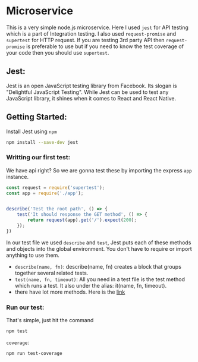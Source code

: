 # Microservice

This is a very simple node.js microservice. Here I used `jest` for API testing which is a part of Integration testing. I also used `request-promise` and `supertest` for HTTP request. If you are testing 3rd party API then `request-promise` is preferable to use but if you need to know the test coverage of your code then you should use `supertest`.

## Jest:

Jest is an open JavaScript testing library from Facebook. Its slogan is "Delightful JavaScript Testing". While Jest can be used to test any JavaScript library, it shines when it comes to React and React Native.

## Getting Started:

Install Jest using `npm`

```sh
npm install --save-dev jest
```

### Writting our first test:

We have api right? So we are gonna test these by importing the express `app` instance.

```js
const request = require('supertest');
const app = require('./app');


describe('Test the root path', () => {
    test('It should response the GET method', () => {
        return request(app).get('/').expect(200);
    });
})
```

In our test file we used `describe` and `test`, Jest puts each of these methods and objects into the global environment. You don't have to require or import anything to use them.

- `describe(name, fn)`: describe(name, fn) creates a block that groups together several related tests.
- `test(name, fn, timeout)`: All you need in a test file is the test method which runs a test. It also under the alias: it(name, fn, timeout). 
- there have lot more methods. Here is the [link](https://jestjs.io/docs/en/api)

### Run our test:

That's simple, just hit the command

```sh
npm test
```

`coverage`:
```sh
npm run test-coverage
```
